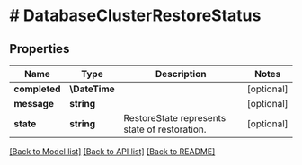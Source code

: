 # # DatabaseClusterRestoreStatus

## Properties

Name | Type | Description | Notes
------------ | ------------- | ------------- | -------------
**completed** | **\DateTime** |  | [optional]
**message** | **string** |  | [optional]
**state** | **string** | RestoreState represents state of restoration. | [optional]

[[Back to Model list]](../../README.md#models) [[Back to API list]](../../README.md#endpoints) [[Back to README]](../../README.md)
